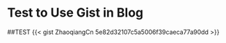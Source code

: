 # Test to Use Gist in Blog


<!--more-->
##TEST
{{< gist ZhaoqiangCn 5e82d32107c5a5006f39caeca77a90dd >}}
